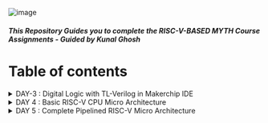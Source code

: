 ![image](https://github.com/Pavan2280/RISC-V/assets/131603225/9a131993-315c-4406-80fb-0da36370b966)

##### This Repository Guides you to complete the RISC-V-BASED MYTH Course Assignments - Guided by Kunal Ghosh

# Table of contents

<details>
<summary>DAY-3 : Digital Logic with TL-Verilog in Makerchip IDE</summary>
<br>

#### Task-1 : Logic Gates

![image](https://github.com/Pavan2280/RISC-V/assets/131603225/24cfbcd8-3ff2-4cae-b4fa-488e5c77af5c)

#### Task-2 : Lab - Makerchip platfrom
To use Makerchip IDE, you need to visit makerchip website at [http://makerchip.com/](http://makerchip.com/) and launch Makerchip IDE
To access a specific example, please follow these steps:
1) **Navigate to the 'Learn' section**
2) **Click on 'Examples'**
3) **Load 'FGPA Multiplier' Example**

![image](https://github.com/Pavan2280/RISC-V/assets/131603225/b7008e12-b9dc-4dbb-a7f2-fcdf84facfd9)

4) **Load FGPA Multiplier Example**

![image](https://github.com/Pavan2280/RISC-V/assets/131603225/6a9a1ac2-de7f-4402-b979-c77ab2911faf)

#### Task-3 : Lab - Combitional logic
**A) Inverter**
1) **Click on 'Examples'**
2) **Load Default Template**
3) **Go to editor and make changes(On line 16,in place of `//...` type `$out = ! $in;`)**
4) **Compile(Ctrl+E)**

![image](https://github.com/Pavan2280/RISC-V/assets/131603225/bc069194-ee10-400a-8a1f-c86a3424ae10)

**B) XOR Gate**
1) **Click on 'Examples'**
2) **Load Default Template**
3) **Go to editor and make changes**
```
$out = ! $in;
$out1 = ($in1 ^ $in2);
```
4) **Compile(Ctrl+E)**
![image](https://github.com/Pavan2280/RISC-V/assets/131603225/0d8f1e78-5e59-45a7-ac5c-ff1cefa75dcb)

**C) Vectors**
1) **Click on 'Examples'**
2) **Load Default Template**
3) **Go to editor and make changes**
```
$out[4:0] = $in1[3:0] + $in2[3:0];
```
4) **Compile(Ctrl+E)**
![image](https://github.com/Pavan2280/RISC-V/assets/131603225/2271ebb8-9c56-427b-899f-c3bea738496c)

**D) Mux without vector & with vectors**
1) **Click on 'Examples'**
2) **Load Default Template**
   
3a) **Go to editor and make changes**
```
$out = $sel ? $in1 : $in2;
```
4a) **Compile(Ctrl+E)**
![image](https://github.com/Pavan2280/RISC-V/assets/131603225/a6420afc-2c40-4e8c-890c-c1d5f24d8e6b)

3b) **Go to editor and make changes**
```
$out[7:0] = $sel ? $in1[7:0] : $in2[7:0];
```
4b) **Compile(Ctrl+E)**
![image](https://github.com/Pavan2280/RISC-V/assets/131603225/b97722f5-73ac-4c4b-ac02-0a4e04ce1220)

**E) Simple Claculator**
1) **Click on 'Examples'**
2) **Load Default Template**   
3) **Go to editor and make changes**
```
$val1[31:0] = $rand1[3:0]; 
$val2[31:0] = $rand2[3:0];
$sum[31:0] = $val1 + $val2;
$diff[31:0] = $val1 - $val2;
$prod[31:0] = $val1 * $val2;
$qut[31:0] = $val1 / $val2;
$out[31:0] = $op[1] ? ($op[0] ? $qut: $prod): ($op [0] ? $diff: $sum);
```
4) **Compile(Ctrl+E)**
![image](https://github.com/Pavan2280/RISC-V/assets/131603225/0cb6dd50-4cea-420b-9287-e160c143e42b)

#### Task-4 : Sequential logic 

![image](https://github.com/Pavan2280/RISC-V/assets/131603225/0d548af2-e42f-48fd-9a33-fe47df3775fb)

**A) Fibonacci series**
1) **Click on 'Examples'**
2) **Load Default Template**   
3) **Go to editor and make changes**
```
$fib[31:0] = $reset ? 1 : (>>1$fib + >>2$fib); 
```
4) **Compile(Ctrl+E)**
![image](https://github.com/Pavan2280/RISC-V/assets/131603225/0fe24200-ccfd-4d99-9c40-83ecb6dc277c)

**B) Up-Counter**
1) **Click on 'Examples'**
2) **Load Default Template**   
3) **Go to editor and make changes**
```
$num[2:0] = $reset ? 0 : (>>1$num + 1); 
```
4) **Compile(Ctrl+E)**
![image](https://github.com/Pavan2280/RISC-V/assets/131603225/272b36d5-3abc-467b-9fac-2494ab5d338e)

**C) Sequential Calculator**
1) **Click on 'Examples'**
2) **Load Default Template**   
3) **Go to editor and make changes**
```
$val1[31:0] = (>>1$out); 
$val2[31:0] = $rand2[3:0]; 
$sum[31:0] = $val1 + $val2;
$diff[31:0] = $val1 - $val2;
$prod[31:0] = $val1 * $val2;
$qut[31:0] = $val1 / $val2;
$out[31:0] = $op[1] ? ($op[0] ? $qut: $prod): ($op [0] ? $diff: $sum); 
```
4) **Compile(Ctrl+E)**
![image](https://github.com/Pavan2280/RISC-V/assets/131603225/a97fcc7c-1ed6-48e2-b1c9-b46d89637dce)

#### Task-5 : Pipelined logic
**A) A simple pipeline through Pythagorean example**
1) **Click on 'Examples'**
2) **Load Default Template**   
3) **Go to editor and make changes**
```
`include "sqrt32.v"
|calc
      @1
         $aa_sq[31:0] = $aa[3:0] * $aa;
         $bb_sq[31:0] = $bb[3:0] * $bb;
      @2
         $cc_sq[31:0] = $aa_sq + $bb_sq;
      @3
         $cc[31:0] = sqrt($cc_sq);
```
4) **Compile(Ctrl+E)**
![image](https://github.com/Pavan2280/RISC-V/assets/131603225/5ae27b57-c976-4ceb-b43f-995619ac538e)

**B) Pipeline Implementation**
1) **Click on 'Examples'**
2) **Load Default Template**
3) **Go to editor and make changes**
```
|comp
      @1
         $err1 = $bad_input || $illegal_op;
      @2
         $err2 = $err1 || $over_flow;
      @3
         $err3 = $div_by_zero || $err2;
```
4) **Compile(Ctrl+E)**
![image](https://github.com/Pavan2280/RISC-V/assets/131603225/1c1d7113-0145-4e71-89d1-76731062eaa9)


#### Task-6 : Validity
+ Easier debug
+ Cleaner design
+ Better error checking
+ Automated clock gating

**A) 2 cycle calculator with validity**
1) **Click on 'Examples'**
2) **Load Default Template**
3) **Go to editor and make changes**
```
|calc
      @0
         $reset = *reset;
         
      @1
         $val1 [31:0] = >>2$out [31:0];
         $val2 [31:0] = $rand2[3:0];
         
         $valid = $reset ? 1'b0 : >>1$valid + 1'b1;
         $valid_or_reset = $valid || $reset;
         
      ?$valid_or_reset
      @1
         $sum [31:0] = $val1 + $val2;
         $diff[31:0] = $val1 - $val2;
         $prod[31:0] = $val1 * $val2;
         $qut [31:0] = $val1 / $val2;
         
      @2
         $out [31:0] = $reset ? 32'b0 :
                      ($op[1:0] == 2'b00) ? $sum :
                      ($op[1:0] == 2'b01) ? $diff :
                      ($op[1:0] == 2'b10) ? $prod :
                                              $qut ;
```
4) **Compile(Ctrl+E)**
![image](https://github.com/Pavan2280/RISC-V/assets/131603225/bd992f12-ba84-4ca9-8460-4f0c94ef1576)

**B) Distance Calculator**
1) **Click on 'Examples'**
2) **Load Default Template**
3) **Go to editor and make changes**
```
|calc
      @1
         $reset = *reset;
         
      ?$valid
         @1
            $aa_sq[31:0] = $aa[3:0] * $aa;
            $bb_sq[31:0] = $bb[3:0] * $bb;;
         @2
            $cc_sq[31:0] = $aa_sq + $bb_sq;;
         @3
            $cc[31:0] = sqrt($cc_sq);
      @4
         $total_distance[63:0] =
            $reset ? 0 :
            $valid ? >>1$total_distance + $cc :
                     >>1$total_distance;
```
4) **Compile(Ctrl+E)**
![image](https://github.com/Pavan2280/RISC-V/assets/131603225/bca945ee-92ae-4e31-a81c-a30536b50caf)

**A) Calulator Memory**
1) **Click on 'Examples'**
2) **Load Default Template**
3) **Go to editor and make changes**
```
|calc
      @0
         $reset = *reset;
         
      @1
         $val1 [31:0] = >>2$out [31:0];
         $val2 [31:0] = $rand2[3:0];
         
         $valid = $reset ? 1'b0 : >>1$valid + 1'b1;
         $valid_or_reset = $valid || $reset;
         
      ?$valid_or_reset
      @1
         $sum [31:0] = $val1 + $val2;
         $diff[31:0] = $val1 - $val2;
         $prod[31:0] = $val1 * $val2;
         $qut [31:0] = $val1 / $val2;
         
      @2
         $mem[31:0] = $reset ? 32'b0 :
                      ($op[2:0] == 3'b101) ? $val1 : >>2$mem ;
         
         $out [31:0] = $reset ? 32'b0 :
                      ($op[2:0] == 3'b000) ? $sum :
                      ($op[2:0] == 3'b001) ? $diff :
                      ($op[2:0] == 3'b010) ? $prod :
                      ($op[2:0] == 3'b011) ? $qut  :
                      ($op[2:0] == 3'b100) ? >>2$mem : >>2$out ;
```
4) **Compile(Ctrl+E)**
![image](https://github.com/Pavan2280/RISC-V/assets/131603225/7062601b-e0a7-4e9e-80c7-2d34a7a62abc)

</details>

<details>
<summary>DAY 4 : Basic RISC-V CPU Micro Architecture</summary>
<br>

# RISC-V Architecture Block Diagram

![image](https://github.com/Pavan2280/RISC-V/assets/131603225/1695d5f6-eab9-4279-9419-b2817800b002)

## Overview
This RISC-V Architecture Block Diagram illustrates the fundamental components and their interactions within a computer system based on the RISC-V instruction set architecture. RISC-V is a modular and customizable architecture, providing a versatile framework for designing processors tailored to specific application requirements.

## Components
1. **CPU (Central Processing Unit)**
   - *Description*: The CPU serves as the core of the RISC-V processor, responsible for executing instructions. It includes multiple stages:
     - Instruction Fetch (IF): Fetches instructions from memory.
     - Instruction Decode (ID): Decodes the fetched instructions.
     - Execution (EX): Performs arithmetic and logic operations.
     - Memory (MEM): Manages data memory access.
     - Write Back (WB): Writes results back to registers.

2. **Instruction Memory**
   - *Description*: This memory component stores the program's instructions that the CPU fetches and executes. It's essential for the program's proper execution.

3. **Data Memory**
   - *Description*: Data Memory stores data used by the CPU during program execution. It is crucial for data manipulation and storage.

4. **Registers**
   - *Description*: Registers are a set of general-purpose storage units used for temporary data storage and manipulation by the CPU. They play a pivotal role in instruction execution.

5. **Control Unit**
   - *Description*: The Control Unit manages control signals and coordinates the activities of the CPU's components, ensuring the proper execution of instructions.

6. **ALU (Arithmetic Logic Unit)**
   - *Description*: The ALU performs arithmetic and logic operations as directed by the CPU's instructions. It is the computational workhorse of the processor.

7. **Instruction Decoder**
   - *Description*: The Instruction Decoder interprets and decodes instructions fetched from memory. It translates instructions into actions for the CPU to execute.

8. **Cache Memory**
   - *Description*: Cache Memory provides fast access to frequently used instructions and data. It helps improve the system's overall performance by reducing memory access times.

9. **Bus Interface**
   - *Description*: The Bus Interface facilitates data transfer between the CPU, memory, and peripherals. It ensures efficient communication within the system.

10. **Peripherals**
    - *Description*: Peripherals are external devices such as input/output controllers, timers, and more. They connect to the CPU, enhancing the system's functionality by allowing interaction with the outside world.

For the consecutive labs, we will use the "RISC-V lab starting point code" from https://github.com/stevehoover/RISC-V_MYTH_Workshop.

Use the following links : [Link for the starter code](https://myth.makerchip.com/sandbox?code_url=https:%2F%2Fraw.githubusercontent.com%2Fstevehoover%2FRISC-V_MYTH_Workshop%2Fmaster%2Frisc-v_shell.tlv#)

All the code files are located within the "DAY4" folder : [Link to DAY4 ](https://github.com/Pavan2280/RISC-V/tree/main/DAY4)

#### Task-1 : Program Counter
![image](https://github.com/Pavan2280/RISC-V/assets/131603225/ee23ca5b-0eaf-43a5-94ee-e992caa385c3)

#### Task-2 : Instruction Fetch
![image](https://github.com/Pavan2280/RISC-V/assets/131603225/7a013f50-0de4-4e51-99ae-61950c45ec13)

#### Task-3 : Instruction Decode
![image](https://github.com/Pavan2280/RISC-V/assets/131603225/7b8a3ee1-d2e8-4cb3-8d73-ea98311150f1)

#### Task-4 : Instruction Decode with validity
![image](https://github.com/Pavan2280/RISC-V/assets/131603225/446d2df0-9793-4b2f-9654-38bbabeac788)

#### Task-5 : Individual Instruction decode
![image](https://github.com/Pavan2280/RISC-V/assets/131603225/02822525-10bf-497d-87af-2306d47ef9a9)

#### Task-6 : Register File read
![image](https://github.com/Pavan2280/RISC-V/assets/131603225/c6946fc3-2dc0-40b7-adf0-40c1ba37289d)

#### Task-7 : ALU
![image](https://github.com/Pavan2280/RISC-V/assets/131603225/d4402cd0-9ff7-4071-a0f6-b8a71bccb501)

#### Task-8 : Register File Write
![image](https://github.com/Pavan2280/RISC-V/assets/131603225/45f8fea1-7db9-4ede-9c1d-d082f03764cc)

#### Task-9 : Branch Instructions
![image](https://github.com/Pavan2280/RISC-V/assets/131603225/1ec20ce2-3dcf-4a1d-8941-48f3ea3ebaac)

#### Task-10 : Testbench to check functionality
![image](https://github.com/Pavan2280/RISC-V/assets/131603225/e00a3113-f18e-453d-9820-d4327fdf1bd0)

</details>

<details>
<summary>DAY 5 : Complete Pipelined RISC-V Micro Architecture </summary>
<br>

</details>
